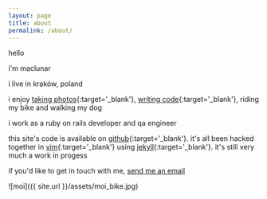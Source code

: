 ```yaml
---
layout: page
title: about
permalink: /about/
---
```


hello

i'm maclunar

i live in kraków, poland

i enjoy
[taking photos](http://maclunar.tumblr.com/search/photography){:target='_blank'},
[writing code](https://github.com/maclunar){:target='_blank'},
riding my bike and walking my dog

i work as a ruby on rails developer and qa engineer

this site's code is available on
[github](https://github.com/maclunar/maclunar.github.io){:target='_blank'}.
it's all been hacked together in
[vim](http://www.vim.org){:target='_blank'}
using
[jekyll](https://jekyllrb.com){:target='_blank'}.
it's still very much a work in progess

if you'd like to get in touch with me, [send me an email](mailto:maclunar@gmail.com)

![moi]({{ site.url }}/assets/moi_bike.jpg)
